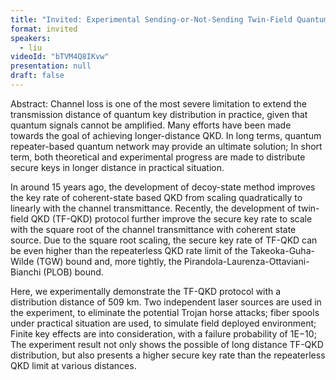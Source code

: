 ```yaml
---
title: "Invited: Experimental Sending-or-Not-Sending Twin-Field Quantum Key Distribution over 509 km (Chairs: Roger Colbeck and Li Qian)"
format: invited
speakers:
  - liu
videoId: "bTVM4Q8IKvw"
presentation: null
draft: false
---
```

Abstract: Channel loss is one of the most severe limitation to extend the transmission distance of quantum key distribution in practice, given that quantum signals cannot be amplified. Many efforts have been made towards the goal of achieving longer-distance QKD. In long terms, quantum repeater-based quantum network may provide an ultimate solution; In short term, both theoretical and experimental progress are made to distribute secure keys in longer distance in practical situation.

In around 15 years ago, the development of decoy-state method improves the key rate of coherent-state based QKD from scaling quadratically to linearly with the channel transmittance. Recently, the development of twin-field QKD (TF-QKD) protocol further improve the secure key rate to scale with the square root of the channel transmittance with coherent state source. Due to the square root scaling, the secure key rate of TF-QKD can be even higher than the repeaterless QKD rate limit of the Takeoka-Guha-Wilde (TGW) bound and, more tightly, the Pirandola-Laurenza-Ottaviani-Bianchi (PLOB) bound.

Here, we experimentally demonstrate the TF-QKD protocol with a distribution distance of 509 km. Two independent laser sources are used in the experiment, to eliminate the potential Trojan horse attacks; fiber spools under practical situation are used, to simulate field deployed environment; Finite key effects are into consideration, with a failure probability of 1E−10; The experiment result not only shows the possible of long distance TF-QKD distribution, but also presents a higher secure key rate than the repeaterless QKD limit at various distances.
